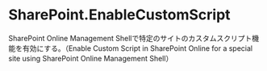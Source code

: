 # SharePoint.EnableCustomScript
SharePoint Online Management Shellで特定のサイトのカスタムスクリプト機能を有効にする。（Enable Custom Script in SharePoint Online for a special site using SharePoint Online Management Shell）
